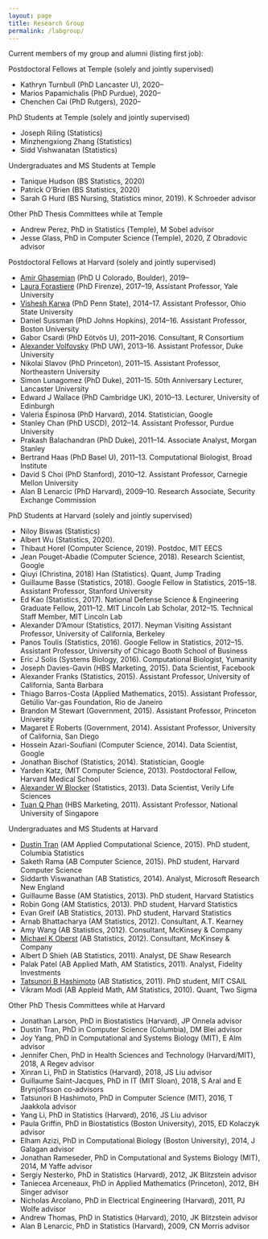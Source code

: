 ```yaml
---
layout: page
title: Research Group 
permalink: /labgroup/
---
```


Current members of my group and alumni (listing first job):

Postdoctoral Fellows at Temple (solely and jointly supervised)

* Kathryn Turnbull (PhD Lancaster U), 2020–
* Marios Papamichalis (PhD Purdue), 2020–
* Chenchen Cai (PhD Rutgers), 2020–
    
PhD Students at Temple (solely and jointly supervised)

* Joseph Riling (Statistics)
* Minzhengxiong Zhang (Statistics)
* Sidd Vishwanatan (Statistics)
    
Undergraduates and MS Students at Temple

* Tanique Hudson (BS Statistics, 2020)
* Patrick O’Brien (BS Statistics, 2020)
* Sarah G Hurd (BS Nursing, Statistics minor, 2019). K Schroeder advisor
    
Other PhD Thesis Committees while at Temple

* Andrew Perez, PhD in Statistics (Temple), M Sobel advisor
* Jesse Glass, PhD in Computer Science (Temple), 2020, Z Obradovic advisor

Postdoctoral Fellows at Harvard (solely and jointly supervised)

* [Amir Ghasemian](https://aghasemian.github.io/) (PhD U Colorado, Boulder), 2019–
* [Laura Forastiere](https://publichealth.yale.edu/profile/laura_forastiere/) (PhD Firenze), 2017–19, Assistant Professor, Yale University
* [Vishesh Karwa](https://www.fox.temple.edu/about-fox/directory/vishesh-karwa/) (PhD Penn State), 2014–17. Assistant Professor, Ohio State University
* Daniel Sussman (PhD Johns Hopkins), 2014–16. Assistant Professor, Boston University
* Gabor Csardi (PhD Eötvös U), 2011–2016. Consultant, R Consortium
* [Alexander Volfovsky](https://volfovsky.github.io/) (PhD UW), 2013–16. Assistant Professor, Duke University
* Nikolai Slavov (PhD Princeton), 2011–15. Assistant Professor, Northeastern University
* Simon Lunagomez (PhD Duke), 2011–15. 50th Anniversary Lecturer, Lancaster University
* Edward J Wallace (PhD Cambridge UK), 2010–13. Lecturer, University of Edinburgh
* Valeria Espinosa (PhD Harvard), 2014. Statistician, Google 
* Stanley Chan (PhD USCD), 2012–14. Assistant Professor, Purdue University
* Prakash Balachandran (PhD Duke), 2011–14. Associate Analyst, Morgan Stanley
* Bertrand Haas (PhD Basel U), 2011–13. Computational Biologist, Broad Institute
* David S Choi (PhD Stanford), 2010–12. Assistant Professor, Carnegie Mellon University
* Alan B Lenarcic (PhD Harvard), 2009–10. Research Associate, Security Exchange Commission
    
PhD Students at Harvard (solely and jointly supervised)

* Niloy Biswas (Statistics)
* Albert Wu (Statistics, 2020).
* Thibaut Horel (Computer Science, 2019). Postdoc, MIT EECS
* Jean Pouget-Abadie (Computer Science, 2018). Research Scientist, Google
* Qiuyi (Christina, 2018) Han (Statistics). Quant, Jump Trading
* Guillaume Basse (Statistics, 2018). Google Fellow in Statistics, 2015–18. Assistant Professor, Stanford University
* Ed Kao (Statistics, 2017). National Defense Science & Engineering Graduate Fellow, 2011–12. MIT Lincoln Lab Scholar, 2012–15. Technical Staff Member, MIT Lincoln Lab
* Alexander D’Amour (Statistics, 2017). Neyman Visiting Assistant Professor, University of California, Berkeley
* Panos Toulis (Statistics, 2016). Google Fellow in Statistics, 2012–15. Assistant Professor, University of Chicago Booth School of Business
* Eric J Solis (Systems Biology, 2016). Computational Biologist, Yumanity
* Joseph Davies-Gavin (HBS Marketing, 2015). Data Scientist, Facebook
* Alexander Franks (Statistics, 2015). Assistant Professor, University of California, Santa Barbara
* Thiago Barros-Costa (Applied Mathematics, 2015). Assistant Professor, Getúlio Var-gas Foundation, Rio de Janeiro
* Brandon M Stewart (Government, 2015). Assistant Professor, Princeton University
* Magaret E Roberts (Government, 2014). Assistant Professor, University of California, San Diego
* Hossein Azari-Soufiani (Computer Science, 2014). Data Scientist, Google 
* Jonathan Bischof (Statistics, 2014). Statistician, Google 
* Yarden Katz, (MIT Computer Science, 2013). Postdoctoral Fellow, Harvard Medical School
* [Alexander W Blocker](http://www.awblocker.com/) (Statistics, 2013). Data Scientist, Verily Life Sciences
* [Tuan Q Phan](http://tuanqphan.us/) (HBS Marketing, 2011). Assistant Professor, National University of Singapore

Undergraduates and MS Students at Harvard

* [Dustin Tran](http://dustintran.com/) (AM Applied Computational Science, 2015). PhD student, Columbia Statistics 
* Saketh Rama (AB Computer Science, 2015). PhD student, Harvard Computer Science
* Siddarth Viswanathan (AB Statistics, 2014). Analyst, Microsoft Research New England
* Guillaume Basse (AM Statistics, 2013). PhD student, Harvard Statistics
* Robin Gong (AM Statistics, 2013). PhD student, Harvard Statistics
* Evan Greif (AB Statistics, 2013). PhD student, Harvard Statistics
* Arnab Bhattacharya (AM Statistics, 2012). Consultant, A.T. Kearney
* Amy Wang (AB Statistics, 2012). Consultant, McKinsey & Company
* [Michael K Oberst](https://www.michaelkoberst.com/) (AB Statistics, 2012). Consultant, McKinsey & Company
* Albert D Shieh (AB Statistics, 2011). Analyst, DE Shaw Research
* Palak Patel (AB Applied Math, AM Statistics, 2011). Analyst, Fidelity Investments
* [Tatsunori B Hashimoto](https://thashim.github.io/) (AB Statistics, 2011). PhD student, MIT CSAIL
* Vikram Modi (AB Appleid Math, AM Statistics, 2010). Quant, Two Sigma

Other PhD Thesis Committees while at Harvard 

* Jonathan Larson, PhD in Biostatistics (Harvard), JP Onnela advisor
* Dustin Tran, PhD in Computer Science (Columbia), DM Blei advisor
* Joy Yang, PhD in Computational and Systems Biology (MIT), E Alm advisor
* Jennifer Chen, PhD in Health Sciences and Technology (Harvard/MIT), 2018, A Regev advisor
* Xinran Li, PhD in Statistics (Harvard), 2018, JS Liu advisor
* Guillaume Saint-Jacques, PhD in IT (MIT Sloan), 2018, S Aral and E Brynjolfsson co-advisors
* Tatsunori B Hashimoto, PhD in Computer Science (MIT), 2016, T Jaakkola advisor
* Yang Li, PhD in Statistics (Harvard), 2016, JS Liu advisor
* Paula Griffin, PhD in Biostatistics (Boston University), 2015, ED Kolaczyk advisor
* Elham Azizi, PhD in Computational Biology (Boston University), 2014, J Galagan advisor
* Jonathan Rameseder, PhD in Computational and Systems Biology (MIT), 2014, M Yaffe advisor
* Sergiy Nesterko, PhD in Statistics (Harvard), 2012, JK Blitzstein advisor 
* Taniecea Arceneaux, PhD in Applied Mathematics (Princeton), 2012, BH Singer advisor
* Nicholas Arcolano, PhD in Electrical Engineering (Harvard), 2011, PJ Wolfe advisor
* Andrew Thomas, PhD in Statistics (Harvard), 2010, JK Blitzstein advisor
* Alan B Lenarcic, PhD in Statistics (Harvard), 2009, CN Morris advisor
